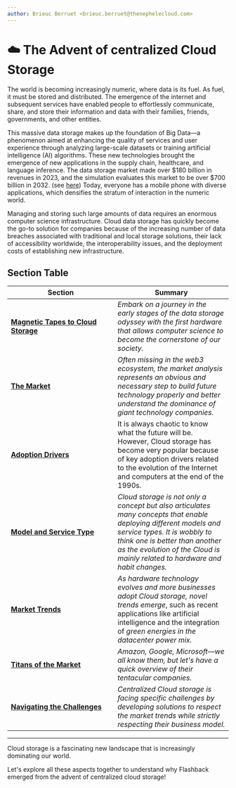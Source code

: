 ```yaml
---
author: Brieuc Berruet <brieuc.berruet@thenephelecloud.com>
---
```


# ☁️ The Advent of centralized Cloud Storage

The world is becoming increasingly numeric, where data is its fuel. As fuel, it must be stored and distributed. The emergence of the internet and subsequent services have enabled people to effortlessly communicate, share, and store their information and data with their families, friends, governments, and other entities.

This massive data storage makes up the foundation of Big Data—a phenomenon aimed at enhancing the quality of services and user experience through analyzing large-scale datasets or training artificial intelligence (AI) algorithms. These new technologies brought the emergence of new applications in the supply chain, healthcare, and language inference. The data storage market made over $180 billion in revenues in 2023, and the simulation evaluates this market to be over $700 billion in 2032. (see [here](https://www.fortunebusinessinsights.com/data-storage-market-102991)) Today, everyone has a mobile phone with diverse applications, which densifies the stratum of interaction in the numeric world.

Managing and storing such large amounts of data requires an enormous computer science infrastructure. Cloud data storage has quickly become the go-to solution for companies because of the increasing number of data breaches associated with traditional and local storage solutions, their lack of accessibility worldwide, the interoperability issues, and the deployment costs of establishing new infrastructure.

## Section Table

<table><thead><tr><th width="227">Section</th><th>Summary</th></tr></thead><tbody><tr><td><a href="magnetic-tapes-to-cloud-storage.md"><strong>Magnetic Tapes to Cloud Storage</strong></a></td><td><em>Embark on a journey in the early stages of the data storage odyssey with the first hardware that allows computer science to become the cornerstone of our society.</em></td></tr><tr><td><a href="the-market.md"><strong>The Market</strong></a></td><td><em>Often missing in the web3 ecosystem, the market analysis represents an obvious and necessary step to build future technology properly and better understand the dominance of giant technology companies.</em></td></tr><tr><td><a href="adoption-drivers.md"><strong>Adoption Drivers</strong></a></td><td>It is always chaotic to know what the future will be. However, Cloud storage has become very popular because of key adoption drivers related to the evolution of the Internet and computers at the end of the 1990s.</td></tr><tr><td><a href="model-and-service-type.md"><strong>Model and Service Type</strong></a></td><td><em>Cloud storage is not only a concept but also articulates many concepts that enable deploying different models and service types. It is wobbly to think one is better than another as the evolution of the Cloud is mainly related to hardware and habit changes.</em></td></tr><tr><td><a href="market-trends.md"><strong>Market Trends</strong></a></td><td><em>As hardware technology evolves and more businesses adopt Cloud storage, novel trends emerge</em>, such as recent applications like artificial intelligence and the integration of <em>green energies in the datacenter power mix.</em></td></tr><tr><td><a href="titans-of-the-market.md"><strong>Titans of the Market</strong></a></td><td><em>Amazon, Google, Microsoft—we all know them, but let's have a quick overview of their tentacular companies.</em></td></tr><tr><td><a href="navigating-the-challenges.md"><strong>Navigating the Challenges</strong></a></td><td><em>Centralized Cloud storage is facing specific challenges by developing solutions to respect the market trends while strictly respecting their business model.</em></td></tr></tbody></table>

***

Cloud storage is a fascinating new landscape that is increasingly dominating our world.

Let's explore all these aspects together to understand why Flashback emerged from the advent of centralized cloud storage!
